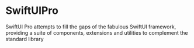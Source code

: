 # SwiftUIPro
 SwiftUI Pro attempts to fill the gaps of the fabulous SwiftUI framework, providing a suite of components, extensions and utilities to complement the standard library
